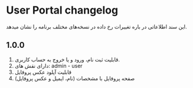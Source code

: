# User Portal changelog

این سند اطلاعاتی در باره تغییرات رخ داده در نسخه‌های مختلف برنامه را نشان میدهد.

## 1.0.0

1. قابلیت ثبت نام، ورود و یا خروج به حساب کاربری.
2. دارای نقش های: admin - user
3. قابلیت آپلود عکس پروفایل
4. صفحه پروفایل با مشخصات (نام، ایمیل و عکس پروفایل)